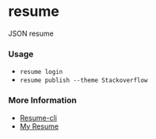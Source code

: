# resume
JSON resume

### Usage ###
* `resume login`
* `resume publish --theme Stackoverflow`

### More Information ###
* [Resume-cli](https://github.com/jsonresume/resume-cli)
* [My Resume](http://registry.jsonresume.org/jmiller)

